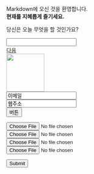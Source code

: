 Markdown에 오신 것을 환영합니다.<br>
<strong>현재를 지혜롭게 즐기세요.</strong><br>
<p>당신은 오늘 무엇을 할 것인가요?</p>
<input type="text"/><br/>
<a href="https://daum.net">다음</a><br>
<img src="images/sample01.jpg" width="100px"/><br>
<input type="email" value="이메일"/><br>
<input type="url" value="웹주소"/><br>
<input type="button" value="버튼"/><br>

<input type="file" accept="image/*"/><br>
<input type="file" accept="audio/*"/><br>
<input type="file" accept="video/*"/><br>
<input type="file" accept=".jpg, .png, .pdf"/><br>

<form action="https://naver.com">
<input type="submit"/>
</form>
